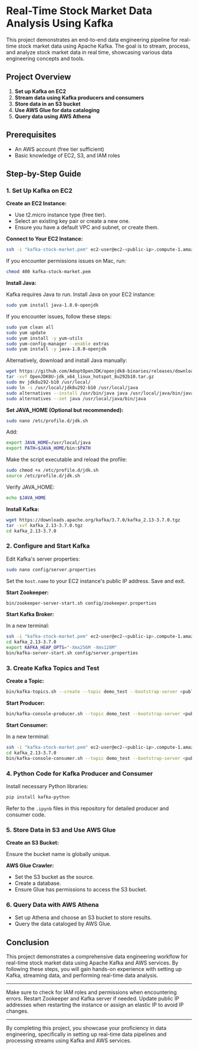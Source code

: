
# Real-Time Stock Market Data Analysis Using Kafka

This project demonstrates an end-to-end data engineering pipeline for real-time stock market data using Apache Kafka. The goal is to stream, process, and analyze stock market data in real time, showcasing various data engineering concepts and tools.

## Project Overview

1. **Set up Kafka on EC2**
2. **Stream data using Kafka producers and consumers**
3. **Store data in an S3 bucket**
4. **Use AWS Glue for data cataloging**
5. **Query data using AWS Athena**

## Prerequisites

- An AWS account (free tier sufficient)
- Basic knowledge of EC2, S3, and IAM roles

## Step-by-Step Guide

### 1. Set Up Kafka on EC2

**Create an EC2 Instance:**

- Use t2.micro instance type (free tier).
- Select an existing key pair or create a new one.
- Ensure you have a default VPC and subnet, or create them.

**Connect to Your EC2 Instance:**

```bash
ssh -i "kafka-stock-market.pem" ec2-user@ec2-<public-ip>.compute-1.amazonaws.com
```

If you encounter permissions issues on Mac, run:

```bash
chmod 400 kafka-stock-market.pem
```

**Install Java:**

Kafka requires Java to run. Install Java on your EC2 instance:

```bash
sudo yum install java-1.8.0-openjdk
```

If you encounter issues, follow these steps:

```bash
sudo yum clean all
sudo yum update
sudo yum install -y yum-utils
sudo yum-config-manager --enable extras
sudo yum install -y java-1.8.0-openjdk
```

Alternatively, download and install Java manually:

```bash
wget https://github.com/AdoptOpenJDK/openjdk8-binaries/releases/download/jdk8u292-b10/OpenJDK8U-jdk_x64_linux_hotspot_8u292b10.tar.gz
tar -xvf OpenJDK8U-jdk_x64_linux_hotspot_8u292b10.tar.gz
sudo mv jdk8u292-b10 /usr/local/
sudo ln -s /usr/local/jdk8u292-b10 /usr/local/java
sudo alternatives --install /usr/bin/java java /usr/local/java/bin/java 1
sudo alternatives --set java /usr/local/java/bin/java
```

**Set JAVA_HOME (Optional but recommended):**

```bash
sudo nano /etc/profile.d/jdk.sh
```

Add:

```bash
export JAVA_HOME=/usr/local/java
export PATH=$JAVA_HOME/bin:$PATH
```

Make the script executable and reload the profile:

```bash
sudo chmod +x /etc/profile.d/jdk.sh
source /etc/profile.d/jdk.sh
```

Verify JAVA_HOME:

```bash
echo $JAVA_HOME
```

**Install Kafka:**

```bash
wget https://downloads.apache.org/kafka/3.7.0/kafka_2.13-3.7.0.tgz
tar -xvf kafka_2.13-3.7.0.tgz
cd kafka_2.13-3.7.0
```

### 2. Configure and Start Kafka

Edit Kafka's server properties:

```bash
sudo nano config/server.properties
```

Set the `host.name` to your EC2 instance's public IP address. Save and exit.

**Start Zookeeper:**

```bash
bin/zookeeper-server-start.sh config/zookeeper.properties
```

**Start Kafka Broker:**

In a new terminal:

```bash
ssh -i "kafka-stock-market.pem" ec2-user@ec2-<public-ip>.compute-1.amazonaws.com
cd kafka_2.13-3.7.0
export KAFKA_HEAP_OPTS="-Xmx256M -Xms128M"
bin/kafka-server-start.sh config/server.properties
```

### 3. Create Kafka Topics and Test

**Create a Topic:**

```bash
bin/kafka-topics.sh --create --topic demo_test --bootstrap-server <public-ip>:9092 --replication-factor 1 --partitions 1
```

**Start Producer:**

```bash
bin/kafka-console-producer.sh --topic demo_test --bootstrap-server <public-ip>:9092
```

**Start Consumer:**

In a new terminal:

```bash
ssh -i "kafka-stock-market.pem" ec2-user@ec2-<public-ip>.compute-1.amazonaws.com
cd kafka_2.13-3.7.0
bin/kafka-console-consumer.sh --topic demo_test --bootstrap-server <public-ip>:9092
```

### 4. Python Code for Kafka Producer and Consumer

Install necessary Python libraries:

```bash
pip install kafka-python
```

Refer to the `.ipynb` files in this repository for detailed producer and consumer code. 

### 5. Store Data in S3 and Use AWS Glue

**Create an S3 Bucket:**

Ensure the bucket name is globally unique.

**AWS Glue Crawler:**

- Set the S3 bucket as the source.
- Create a database.
- Ensure Glue has permissions to access the S3 bucket.

### 6. Query Data with AWS Athena

- Set up Athena and choose an S3 bucket to store results.
- Query the data cataloged by AWS Glue.

## Conclusion

This project demonstrates a comprehensive data engineering workflow for real-time stock market data using Apache Kafka and AWS services. By following these steps, you will gain hands-on experience with setting up Kafka, streaming data, and performing real-time data analysis.

---

Make sure to check for IAM roles and permissions when encountering errors. Restart Zookeeper and Kafka server if needed. Update public IP addresses when restarting the instance or assign an elastic IP to avoid IP changes.

---

By completing this project, you showcase your proficiency in data engineering, specifically in setting up real-time data pipelines and processing streams using Kafka and AWS services.
